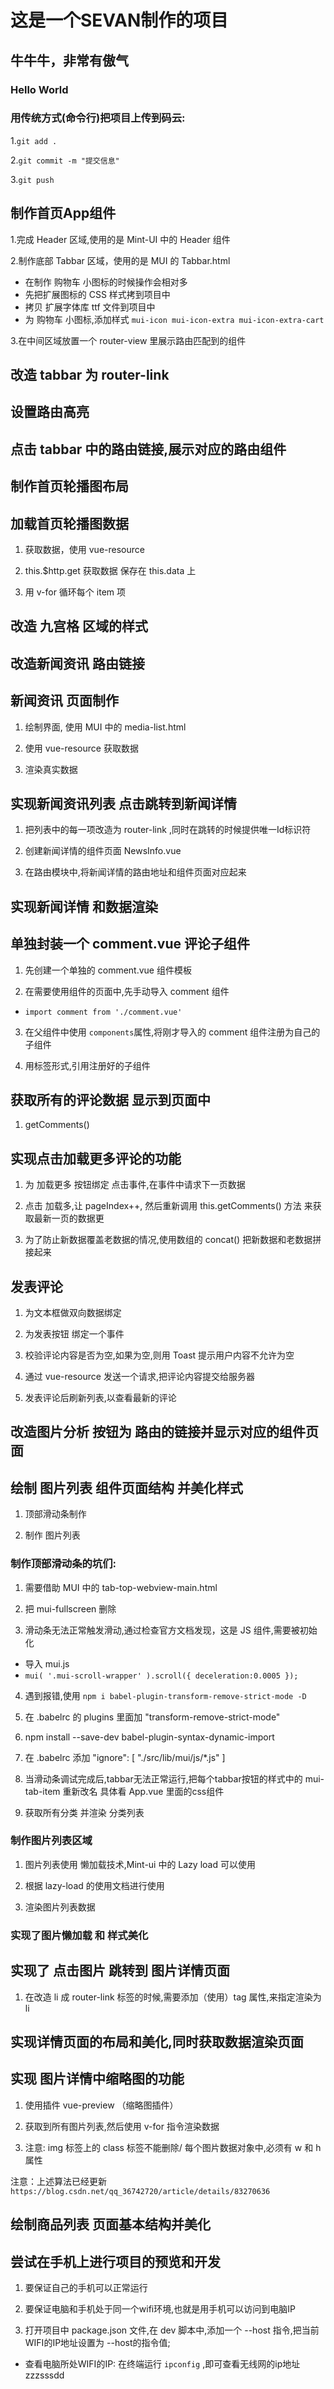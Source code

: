 # 这是一个SEVAN制作的项目

## 牛牛牛，非常有傲气

### Hello World

### 用传统方式(命令行)把项目上传到码云: 
1.` git add . `

2.` git commit -m "提交信息" `

3.` git push `

## 制作首页App组件
1.完成 Header 区域,使用的是 Mint-UI 中的 Header 组件

2.制作底部 Tabbar 区域，使用的是 MUI 的 Tabbar.html

+ 在制作 购物车 小图标的时候操作会相对多
+ 先把扩展图标的 CSS 样式拷到项目中
+ 拷贝 扩展字体库 ttf 文件到项目中
+ 为 购物车 小图标,添加样式 `mui-icon mui-icon-extra mui-icon-extra-cart`

3.在中间区域放置一个 router-view 里展示路由匹配到的组件

## 改造 tabbar 为 router-link


## 设置路由高亮


## 点击 tabbar 中的路由链接,展示对应的路由组件

## 制作首页轮播图布局

## 加载首页轮播图数据
1. 获取数据，使用 vue-resource 

2. this.$http.get 获取数据 保存在 this.data 上

3. 用 v-for 循环每个 item 项

## 改造 九宫格 区域的样式

## 改造新闻资讯 路由链接

## 新闻资讯 页面制作
1. 绘制界面, 使用 MUI 中的 media-list.html

2. 使用 vue-resource 获取数据

3. 渲染真实数据

## 实现新闻资讯列表 点击跳转到新闻详情
1. 把列表中的每一项改造为 router-link ,同时在跳转的时候提供唯一Id标识符

2. 创建新闻详情的组件页面 NewsInfo.vue 

3. 在路由模块中,将新闻详情的路由地址和组件页面对应起来

## 实现新闻详情 和数据渲染

## 单独封装一个 comment.vue 评论子组件
1. 先创建一个单独的 comment.vue 组件模板

2. 在需要使用组件的页面中,先手动导入 comment 组件
+ `import comment from './comment.vue'`

3. 在父组件中使用 `components`属性,将刚才导入的 comment 组件注册为自己的子组件

4. 用标签形式,引用注册好的子组件

## 获取所有的评论数据 显示到页面中
1. getComments()


## 实现点击加载更多评论的功能
1. 为 加载更多 按钮绑定 点击事件,在事件中请求下一页数据

2. 点击 加载多,让 pageIndex++, 然后重新调用 this.getComments() 方法 来获取最新一页的数据更

3. 为了防止新数据覆盖老数据的情况,使用数组的 concat() 把新数据和老数据拼接起来

## 发表评论
1. 为文本框做双向数据绑定

2. 为发表按钮 绑定一个事件

3. 校验评论内容是否为空,如果为空,则用 Toast 提示用户内容不允许为空

4. 通过 vue-resource 发送一个请求,把评论内容提交给服务器

5. 发表评论后刷新列表,以查看最新的评论


## 改造图片分析 按钮为 路由的链接并显示对应的组件页面

## 绘制 图片列表 组件页面结构 并美化样式
1. 顶部滑动条制作

2. 制作 图片列表
### 制作顶部滑动条的坑们:
1. 需要借助 MUI 中的 tab-top-webview-main.html 

2. 把 mui-fullscreen 删除

3. 滑动条无法正常触发滑动,通过检查官方文档发现，这是 JS 组件,需要被初始化
 + 导入 mui.js
 + ` mui( '.mui-scroll-wrapper' ).scroll({
 deceleration:0.0005
 }); `
 
 
 4. 遇到报错,使用 `npm i babel-plugin-transform-remove-strict-mode -D`
 
 5. 在 .babelrc 的 plugins 里面加 "transform-remove-strict-mode"
 
 6. npm install --save-dev babel-plugin-syntax-dynamic-import
 
 7.  在 .babelrc 添加 "ignore": [ "./src/lib/mui/js/*.js" ]
 
 8. 当滑动条调试完成后,tabbar无法正常运行,把每个tabbar按钮的样式中的 mui-tab-item 重新改名 具体看 App.vue 里面的css组件
 
 9. 获取所有分类 并渲染 分类列表
 
 ### 制作图片列表区域
 
1. 图片列表使用 懒加载技术,Mint-ui 中的 Lazy load 可以使用

2. 根据 lazy-load 的使用文档进行使用

3. 渲染图片列表数据

### 实现了图片懒加载 和 样式美化

## 实现了 点击图片 跳转到 图片详情页面
1. 在改造 li 成 router-link 标签的时候,需要添加（使用）tag 属性,来指定渲染为 li

## 实现详情页面的布局和美化,同时获取数据渲染页面

## 实现 图片详情中缩略图的功能 
1. 使用插件 vue-preview （缩略图插件）

2. 获取到所有图片列表,然后使用 v-for 指令渲染数据

3. 注意: img 标签上的 class 标签不能删除/ 每个图片数据对象中,必须有 w 和 h 属性

注意：上述算法已经更新 `https://blog.csdn.net/qq_36742720/article/details/83270636`

## 绘制商品列表 页面基本结构并美化


## 尝试在手机上进行项目的预览和开发
1. 要保证自己的手机可以正常运行

2. 要保证电脑和手机处于同一个wifi环境,也就是用手机可以访问到电脑IP

3. 打开项目中 package.json 文件,在 dev 脚本中,添加一个 --host 指令,把当前WIFI的IP地址设置为 --host的指令值;
+ 查看电脑所处WIFI的IP: 在终端运行 `ipconfig` ,即可查看无线网的ip地址
zzzsssdd
